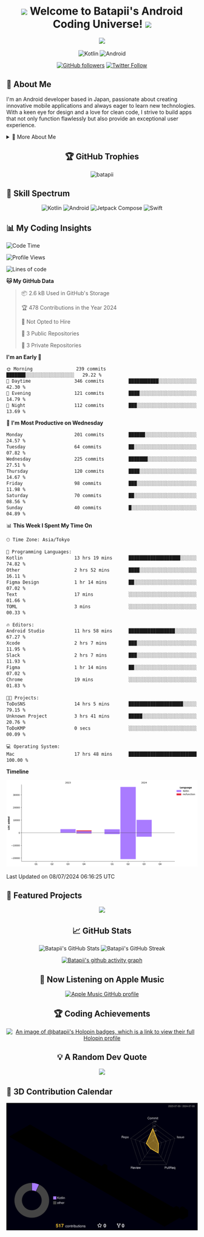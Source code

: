 <h1 align="center">
  <img src="https://media.giphy.com/media/hvRJCLFzcasrR4ia7z/giphy.gif" width="28">
  Welcome to Batapii's Android Coding Universe!
  <img src="https://media.giphy.com/media/hvRJCLFzcasrR4ia7z/giphy.gif" width="28">
</h1>

<p align="center">
  <img src="https://readme-typing-svg.herokuapp.com/?lines=Android+Developer+in+Japan;Always%20learning%20new%20things&font=Fira%20Code&center=true&width=440&height=45&color=f75c7e&vCenter=true&size=22">
</p>

<div align="center">

![Kotlin](https://img.shields.io/badge/Kotlin-★☆☆☆☆☆☆☆☆☆-brightgreen)
![Android](https://img.shields.io/badge/Android-★☆☆☆☆☆☆☆☆☆-brightgreen)

  
[![GitHub followers](https://img.shields.io/github/followers/batapii?style=social)](https://github.com/batapii)
[![Twitter Follow](https://img.shields.io/twitter/follow/batapii?style=social)](https://twitter.com/batapii3939)

</div>

## 🚀 About Me
I'm an Android developer based in Japan, passionate about creating innovative mobile applications and always eager to learn new technologies. With a keen eye for design and a love for clean code, I strive to build apps that not only function flawlessly but also provide an exceptional user experience.

<details>
<summary>🌟 More About Me</summary>

- 🔭 I'm currently working on revolutionizing mobile productivity apps
- 🌱 I'm currently learning Kotlin Multiplatform and Jetpack Compose
- 👯 I'm looking to collaborate on open-source Android projects
- 💬 Ask me about Android development, Kotlin, and mobile UX design
- ⚡ Fun fact: I can solve a Rubik's cube in under 2 minutes!

</details>

<h2 align="center">🏆 GitHub Trophies</h2>
<p align="center">
  <img src="https://github-profile-trophy.vercel.app/?username=batapii&theme=nord&column=7&no-frame=true&no-bg=true&rank=SECRET,SSS,SS,S,AAA,AA,A,B,C,?" alt="batapii" />
</p>

## 🌈 Skill Spectrum

<div align="center">

![Kotlin](https://img.shields.io/badge/Kotlin-0095D5?style=for-the-badge&logo=kotlin&logoColor=white)
![Android](https://img.shields.io/badge/Android-3DDC84?style=for-the-badge&logo=android&logoColor=white)
![Jetpack Compose](https://img.shields.io/badge/Jetpack%20Compose-4285F4?style=for-the-badge&logo=jetpackcompose&logoColor=white)
![Swift](https://img.shields.io/badge/Swift-FA7343?style=for-the-badge&logo=swift&logoColor=white)

</div>


## 📊 My Coding Insights


<!--START_SECTION:waka-->
![Code Time](http://img.shields.io/badge/Code%20Time-185%20hrs%2033%20mins-blue)

![Profile Views](http://img.shields.io/badge/Profile%20Views-97-blue)

![Lines of code](https://img.shields.io/badge/From%20Hello%20World%20I%27ve%20Written-53.5%20thousand%20lines%20of%20code-blue)

**🐱 My GitHub Data** 

> 📦 2.6 kB Used in GitHub's Storage 
 > 
> 🏆 478 Contributions in the Year 2024
 > 
> 🚫 Not Opted to Hire
 > 
> 📜 3 Public Repositories 
 > 
> 🔑 3 Private Repositories 
 > 
**I'm an Early 🐤** 

```text
🌞 Morning                239 commits         ███████░░░░░░░░░░░░░░░░░░   29.22 % 
🌆 Daytime                346 commits         ███████████░░░░░░░░░░░░░░   42.30 % 
🌃 Evening                121 commits         ████░░░░░░░░░░░░░░░░░░░░░   14.79 % 
🌙 Night                  112 commits         ███░░░░░░░░░░░░░░░░░░░░░░   13.69 % 
```
📅 **I'm Most Productive on Wednesday** 

```text
Monday                   201 commits         ██████░░░░░░░░░░░░░░░░░░░   24.57 % 
Tuesday                  64 commits          ██░░░░░░░░░░░░░░░░░░░░░░░   07.82 % 
Wednesday                225 commits         ███████░░░░░░░░░░░░░░░░░░   27.51 % 
Thursday                 120 commits         ████░░░░░░░░░░░░░░░░░░░░░   14.67 % 
Friday                   98 commits          ███░░░░░░░░░░░░░░░░░░░░░░   11.98 % 
Saturday                 70 commits          ██░░░░░░░░░░░░░░░░░░░░░░░   08.56 % 
Sunday                   40 commits          █░░░░░░░░░░░░░░░░░░░░░░░░   04.89 % 
```


📊 **This Week I Spent My Time On** 

```text
🕑︎ Time Zone: Asia/Tokyo

💬 Programming Languages: 
Kotlin                   13 hrs 19 mins      ███████████████████░░░░░░   74.82 % 
Other                    2 hrs 52 mins       ████░░░░░░░░░░░░░░░░░░░░░   16.11 % 
Figma Design             1 hr 14 mins        ██░░░░░░░░░░░░░░░░░░░░░░░   07.02 % 
Text                     17 mins             ░░░░░░░░░░░░░░░░░░░░░░░░░   01.66 % 
TOML                     3 mins              ░░░░░░░░░░░░░░░░░░░░░░░░░   00.33 % 

🔥 Editors: 
Android Studio           11 hrs 58 mins      █████████████████░░░░░░░░   67.27 % 
Xcode                    2 hrs 7 mins        ███░░░░░░░░░░░░░░░░░░░░░░   11.95 % 
Slack                    2 hrs 7 mins        ███░░░░░░░░░░░░░░░░░░░░░░   11.93 % 
Figma                    1 hr 14 mins        ██░░░░░░░░░░░░░░░░░░░░░░░   07.02 % 
Chrome                   19 mins             ░░░░░░░░░░░░░░░░░░░░░░░░░   01.83 % 

🐱‍💻 Projects: 
ToDoSNS                  14 hrs 5 mins       ████████████████████░░░░░   79.15 % 
Unknown Project          3 hrs 41 mins       █████░░░░░░░░░░░░░░░░░░░░   20.76 % 
ToDoKMP                  0 secs              ░░░░░░░░░░░░░░░░░░░░░░░░░   00.09 % 

💻 Operating System: 
Mac                      17 hrs 48 mins      █████████████████████████   100.00 % 
```

**Timeline**

![Lines of Code chart](https://raw.githubusercontent.com/batapii/batapii/main/assets/bar_graph.png)


 Last Updated on 08/07/2024 06:16:25 UTC
<!--END_SECTION:waka-->


## 🌟 Featured Projects

<div align="center">
  <a href="https://github.com/batapii/ToDoSNS">
    <img src="https://github-readme-stats.vercel.app/api/pin/?username=batapii&repo=ToDoSNS&theme=radical" />
  </a>

## 📈 GitHub Stats

<div align="center">
  <img src="https://github-readme-stats.vercel.app/api?username=batapii&show_icons=true&theme=radical" alt="Batapii's GitHub Stats" />
  <img src="https://github-readme-streak-stats.herokuapp.com/?user=batapii&theme=radical" alt="Batapii's GitHub Streak" />
  
[![Batapii's github activity graph](https://github-readme-activity-graph.vercel.app/graph?username=batapii&theme=react-dark)](https://github.com/ashutosh00710/github-readme-activity-graph)
</div>

## 🎵 Now Listening on Apple Music

<div align="center">
  
[![Apple Music GitHub profile](https://music-profile.rayriffy.com/theme/dark.svg?uid=001005.6598667d2ffd4a10a4f429edd0ba24c4.1156)](https://github.com/rayriffy/apple-music-github-profile)

</div>


## 🏆 Coding Achievements

<div align="center">

[![An image of @batapii's Holopin badges, which is a link to view their full Holopin profile](https://holopin.me/batapii)](https://holopin.io/@batapii)

</div>

## 💡 A Random Dev Quote

<div align="center">

![](https://quotes-github-readme.vercel.app/api?type=horizontal&theme=radical)

</div>

</div>

## 🚀 3D Contribution Calendar

<div align="center">
  
![](./profile-3d-contrib/profile-night-rainbow.svg)

</div>
